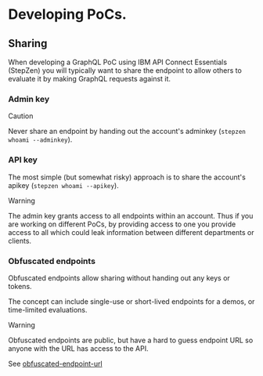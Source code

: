 # Developing PoCs.

## Sharing

When developing a GraphQL PoC using IBM API Connect Essentials (StepZen) you will typically
want to share the endpoint to allow others to evaluate it by making GraphQL requests against it.

### Admin key

> [!CAUTION]
> Never share an endpoint by handing out the account's adminkey (`stepzen whoami --adminkey`).

### API key

The most simple (but somewhat risky) approach is to share the account's apikey (`stepzen whoami --apikey`).

> [!WARNING]
> The admin key grants access to all endpoints within an account. Thus if you are working on different PoCs, by providing access to one you provide access to all
> which could leak information between different departments or clients.

### Obfuscated endpoints

Obfuscated endpoints allow sharing without handing out any keys or tokens.

The concept can include single-use or short-lived endpoints for a demos, or time-limited evaluations.

> [!WARNING]
> Obfuscated endpoints are public, but have a hard to guess endpoint URL so anyone with the URL has access to the API.

See [obfuscated-endpoint-url](obfuscated-endpoint-url/README.md)
